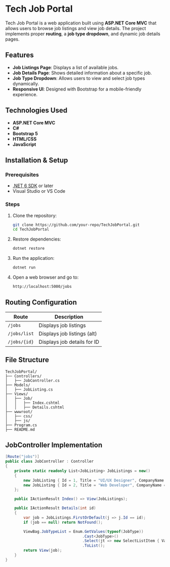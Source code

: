 # Tech Job Portal

Tech Job Portal is a web application built using **ASP.NET Core MVC** that allows users to browse job listings and view job details. The project implements proper **routing**, a **job type dropdown**, and dynamic job details pages.

## Features

- **Job Listings Page**: Displays a list of available jobs.
- **Job Details Page**: Shows detailed information about a specific job.
- **Job Type Dropdown**: Allows users to view and select job types dynamically.
- **Responsive UI**: Designed with Bootstrap for a mobile-friendly experience.

## Technologies Used

- **ASP.NET Core MVC**
- **C#**
- **Bootstrap 5**
- **HTML/CSS**
- **JavaScript**

## Installation & Setup

### Prerequisites
- [.NET 6 SDK](https://dotnet.microsoft.com/en-us/download/dotnet/6.0) or later
- Visual Studio or VS Code

### Steps
1. Clone the repository:
   ```sh
   git clone https://github.com/your-repo/TechJobPortal.git
   cd TechJobPortal
   ```

2. Restore dependencies:
   ```sh
   dotnet restore
   ```

3. Run the application:
   ```sh
   dotnet run
   ```

4. Open a web browser and go to:
   ```sh
   http://localhost:5000/jobs
   ```

## Routing Configuration

| Route           | Description                     |
|----------------|---------------------------------|
| `/jobs`        | Displays job listings          |
| `/jobs/list`   | Displays job listings (alt)    |
| `/jobs/{id}`   | Displays job details for ID    |

## File Structure
```
TechJobPortal/
├── Controllers/
│   ├── JobController.cs
├── Models/
│   ├── JobListing.cs
├── Views/
│   ├── Job/
│   │   ├── Index.cshtml
│   │   ├── Details.cshtml
├── wwwroot/
│   ├── css/
│   ├── js/
├── Program.cs
├── README.md
```

## JobController Implementation

```csharp
[Route("jobs")]
public class JobController : Controller
{
    private static readonly List<JobListing> JobListings = new()
    {
        new JobListing { Id = 1, Title = "UI/UX Designer", CompanyName = "Google", Location = "Jeddah", JobType = JobType.FullTime, PostedDate = DateTime.Now },
        new JobListing { Id = 2, Title = "Web Developer", CompanyName = "Elm", Location = "Riyadh", JobType = JobType.FullTime, PostedDate = DateTime.Now }
    };

    public IActionResult Index() => View(JobListings);

    public IActionResult Details(int id)
    {
        var job = JobListings.FirstOrDefault(j => j.Id == id);
        if (job == null) return NotFound();

        ViewBag.JobTypeList = Enum.GetValues(typeof(JobType))
                                  .Cast<JobType>()
                                  .Select(jt => new SelectListItem { Value = jt.ToString(), Text = jt.ToString() })
                                  .ToList();
        return View(job);
    }
}
```





